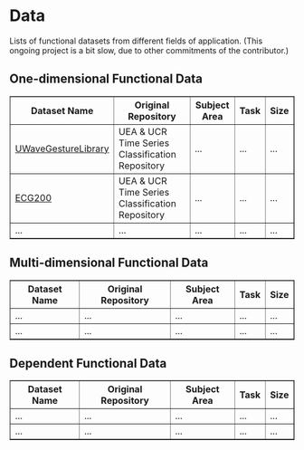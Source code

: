 # Data
 Lists of functional datasets from different fields of application. (This ongoing project is a bit slow, due to other commitments of the contributor.)
 

<h2>One-dimensional Functional Data</h2> 
<table border="1">
  <thead>
    <tr>
      <th>Dataset Name</th>
      <th>Original Repository</th>
      <th>Subject Area</th>
      <th>Task</th>
      <th>Size</th>
    </tr>
  </thead>
  <tbody>
    <tr>
      <td><a href="https://www.timeseriesclassification.com/description.php?Dataset=UWaveGestureLibrary">UWaveGestureLibrary</a></td>
      <td>UEA & UCR Time Series Classification Repository</td>
      <td>...</td>
      <td>...</td>
      <td>...</td>
    </tr>
    <tr>
      <td><a href="https://www.timeseriesclassification.com/description.php?Dataset=ECG200">ECG200</a></td>
      <td>UEA & UCR Time Series Classification Repository</td>
      <td>...</td>
      <td>...</td>
      <td>...</td>
    </tr>
    <tr>
      <td>...</td>
      <td>...</td>
      <td>...</td>
      <td>...</td>
      <td>...</td>
    </tr>
  </tbody>
</table>




 <h2>Multi-dimensional Functional Data</h2>
 
 <table border="1">
  <thead>
    <tr>
      <th>Dataset Name</th>
      <th>Original Repository</th>
      <th>Subject Area</th>
      <th>Task</th>
      <th>Size</th>
    </tr>
  </thead>
  <tbody>
    <tr>
      <td>...</td>
      <td>...</td>
      <td>...</td>
      <td>...</td>
      <td>...</td>
    </tr>
    <tr>
      <td>...</td>
      <td>...</td>
      <td>...</td>
      <td>...</td>
      <td>...</td>
    </tr>
  </tbody>
</table>



 <h2>Dependent Functional Data</h2>
 
 <table border="1">
  <thead>
    <tr>
      <th>Dataset Name</th>
      <th>Original Repository</th>
      <th>Subject Area</th>
      <th>Task</th>
      <th>Size</th>
    </tr>
  </thead>
  <tbody>
    <tr>
      <td>...</td>
      <td>...</td>
      <td>...</td>
      <td>...</td>
      <td>...</td>
    </tr>
    <tr>
      <td>...</td>
      <td>...</td>
      <td>...</td>
      <td>...</td>
      <td>...</td>
    </tr>
  </tbody>
</table>
